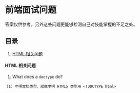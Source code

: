 # 前端面试问题
答案仅供参考。另外这些问题更能够检测自己对技能掌握的不足之处。


## 目录
1. [HTML 相关问题](#html-quesition)

#### <a name='html-quesition'>HTML 相关问题</a>
1. What does a `doctype` do?

  `(1) 申明文档类型，就像申明 HTML5 类型用 <!DOCTYPE html>`
